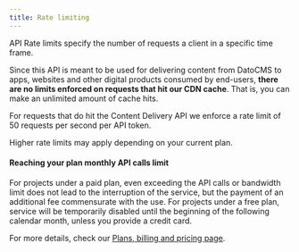 ```yaml
---
title: Rate limiting
---
```


API Rate limits specify the number of requests a client in a specific time frame.

Since this API is meant to be used for delivering content from DatoCMS to apps,
websites and other digital products consumed by end-users, **there are no limits
enforced on requests that hit our CDN cache**. That is, you can make an unlimited
amount of cache hits.

For requests that do hit the Content Delivery API we enforce a rate limit
of 50 requests per second per API token.

Higher rate limits may apply depending on your current plan.

#### Reaching your plan monthly API calls limit

For projects under a paid plan, even exceeding the API calls or bandwidth limit
does not lead to the interruption of the service, but the payment of an additional
fee commensurate with the use. For projects under a free plan, service will be
temporarily disabled until the beginning of the following calendar month,
unless you provide a credit card.

For more details, check our [Plans, billing and pricing page](/docs/general-concepts/pricing).
